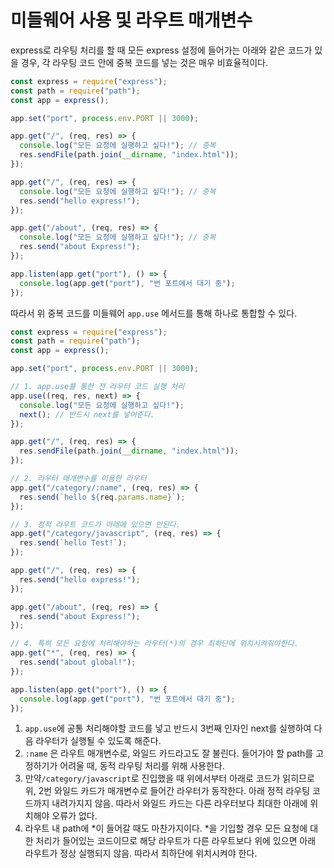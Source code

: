 ﻿# 미들웨어 사용 및 라우트 매개변수

express로 라우팅 처리를 할 때 모든 express 설정에 들어가는 아래와 같은 코드가 있을 경우, 각 라우팅 코드 안에 중복 코드를 넣는 것은 매우 비효율적이다.

```jsx
const express = require("express");
const path = require("path");
const app = express();

app.set("port", process.env.PORT || 3000);

app.get("/", (req, res) => {
  console.log("모든 요청에 실행하고 싶다!"); // 중복
  res.sendFile(path.join(__dirname, "index.html"));
});

app.get("/", (req, res) => {
  console.log("모든 요청에 실행하고 싶다!"); // 중복
  res.send("hello express!");
});

app.get("/about", (req, res) => {
  console.log("모든 요청에 실행하고 싶다!"); // 중복
  res.send("about Express!");
});

app.listen(app.get("port"), () => {
  console.log(app.get("port"), "번 포트에서 대기 중");
});
```

따라서 위 중복 코드를 미들웨어 `app.use` 메서드를 통해 하나로 통합할 수 있다.

```jsx
const express = require("express");
const path = require("path");
const app = express();

app.set("port", process.env.PORT || 3000);

// 1. app.use를 통한 전 라우터 코드 실행 처리
app.use((req, res, next) => {
  console.log("모든 요청에 실행하고 싶다!");
  next(); // 반드시 next를 넣어준다.
});

app.get("/", (req, res) => {
  res.sendFile(path.join(__dirname, "index.html"));
});

// 2. 라우터 매개변수를 이용한 라우터
app.get("/category/:name", (req, res) => {
  res.send(`hello ${req.params.name}`);
});

// 3. 정적 라우트 코드가 아래에 있으면 안된다.
app.get("/category/javascript", (req, res) => {
  res.send(`hello Test!`);
});

app.get("/", (req, res) => {
  res.send("hello express!");
});

app.get("/about", (req, res) => {
  res.send("about Express!");
});

// 4. 특히 모든 요청에 처리해야하는 라우터(*)의 경우 최하단에 위치시켜줘야한다.
app.get("*", (req, res) => {
  res.send("about global!");
});

app.listen(app.get("port"), () => {
  console.log(app.get("port"), "번 포트에서 대기 중");
});
```

1. `app.use`에 공통 처리해야할 코드를 넣고 반드시 3번째 인자인 next를 실행하여 다음 라우터가 실행될 수 있도록 해준다.
2. `:name` 은 라우트 매개변수로, 와일드 카드라고도 잘 불린다. 들어가야 할 path를 고정하기가 어려울 때, 동적 라우팅 처리를 위해 사용한다.
3. 만약`/category/javascript`로 진입했을 때 위에서부터 아래로 코드가 읽히므로 위, 2번 와일드 카드가 매개변수로 들어간 라우터가 동작한다. 아래 정적 라우팅 코드까지 내려가지지 않음. 따라서 와일드 카드는 다른 라우터보다 최대한 아래에 위치해야 오류가 없다.
4. 라우트 내 path에 *이 들어갈 때도 마찬가지이다. *을 기입할 경우 모든 요청에 대한 처리가 들어있는 코드이므로 해당 라우트가 다른 라우트보다 위에 있으면 아래 라우트가 정상 실행되지 않음. 따라서 최하단에 위치시켜야 한다.
